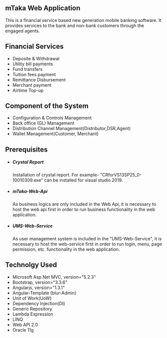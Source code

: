 <h2>mTaka Web Application</h2>
 <p>This is a financial service based new generation mobile banking software. It provides services to the bank and non-bank customers through the engaged agents.</p>

<h2>Financial Services</h2>
	<ul>
		<li>Deposite & Withdrawal</li>
		<li>Utility bill payments</li>
		<li>Fund transfers</li>
		<li>Tuition fees payment</li>
		<li>Remittance Disbursement</li>
		<li>Merchant payment</li>
    <li>Airtime Top-up</li>
	</ul>

<h2>Component of the System</h2>
	<ul>
		<li>Configuration & Controls Management</li>
		<li>Back office (GL) Management</li>
		<li>Distribution Channel Management(Distributor,DSR,Agent)</li>
		<li>Wallet Management(Customer, Merchant)</li>
	</ul>
  
<h2>Prerequisites</h2>
	<ul>
		<li><h5>Crystal Report</h5></li>
			<p>Installation of crystal report. For example- "CRforVS13SP25_0-10010309.exe" can be installed for visual studio 2019.</p>
	  <li><h5>mTaka-Web-Api</h5></li>
			<p>As business logics are only included in the Web Api, it is necessary to host the web api first in order to run business functionality in the web application.</p>
    <li><h5>UMS-Web-Service</h5></li>
			<p>As user management system is included in the "UMS-Web-Service", it is necessary to host the web-service first in order to run login, menu, page permission, etc. functionality in the web application.</p>
  </ul>
  
<h2>Technolgy Used</h2>
	<ul>
		<li>Microsoft Asp.Net MVC,    version="5.2.3"</li>
		<li>Bootstrap,                version="3.3.6"</li>
		<li>Angularjs,                version="1.3.1"</li>
		<li>Angular-Template (blur-Admin)</li>
    <li>Unit of Work(UoW)</li>
    <li>Dependency Injection(DI)</li>
    <li>Generic Repository</li>
    <li>Lambda Expression</li>
    <li>LINQ</li>
    <li>Web API 2.0</li>
		<li>Oracle 11g</li>
	</ul>
